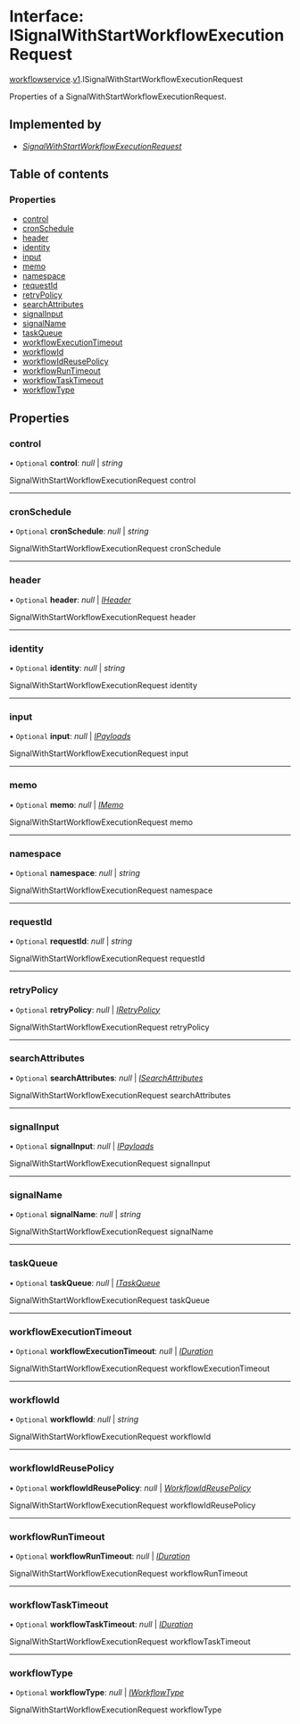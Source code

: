 # Interface: ISignalWithStartWorkflowExecutionRequest

[workflowservice](../modules/proto.temporal.api.workflowservice.md).[v1](../modules/proto.temporal.api.workflowservice.v1.md).ISignalWithStartWorkflowExecutionRequest

Properties of a SignalWithStartWorkflowExecutionRequest.

## Implemented by

* [*SignalWithStartWorkflowExecutionRequest*](../classes/proto.temporal.api.workflowservice.v1.signalwithstartworkflowexecutionrequest.md)

## Table of contents

### Properties

- [control](proto.temporal.api.workflowservice.v1.isignalwithstartworkflowexecutionrequest.md#control)
- [cronSchedule](proto.temporal.api.workflowservice.v1.isignalwithstartworkflowexecutionrequest.md#cronschedule)
- [header](proto.temporal.api.workflowservice.v1.isignalwithstartworkflowexecutionrequest.md#header)
- [identity](proto.temporal.api.workflowservice.v1.isignalwithstartworkflowexecutionrequest.md#identity)
- [input](proto.temporal.api.workflowservice.v1.isignalwithstartworkflowexecutionrequest.md#input)
- [memo](proto.temporal.api.workflowservice.v1.isignalwithstartworkflowexecutionrequest.md#memo)
- [namespace](proto.temporal.api.workflowservice.v1.isignalwithstartworkflowexecutionrequest.md#namespace)
- [requestId](proto.temporal.api.workflowservice.v1.isignalwithstartworkflowexecutionrequest.md#requestid)
- [retryPolicy](proto.temporal.api.workflowservice.v1.isignalwithstartworkflowexecutionrequest.md#retrypolicy)
- [searchAttributes](proto.temporal.api.workflowservice.v1.isignalwithstartworkflowexecutionrequest.md#searchattributes)
- [signalInput](proto.temporal.api.workflowservice.v1.isignalwithstartworkflowexecutionrequest.md#signalinput)
- [signalName](proto.temporal.api.workflowservice.v1.isignalwithstartworkflowexecutionrequest.md#signalname)
- [taskQueue](proto.temporal.api.workflowservice.v1.isignalwithstartworkflowexecutionrequest.md#taskqueue)
- [workflowExecutionTimeout](proto.temporal.api.workflowservice.v1.isignalwithstartworkflowexecutionrequest.md#workflowexecutiontimeout)
- [workflowId](proto.temporal.api.workflowservice.v1.isignalwithstartworkflowexecutionrequest.md#workflowid)
- [workflowIdReusePolicy](proto.temporal.api.workflowservice.v1.isignalwithstartworkflowexecutionrequest.md#workflowidreusepolicy)
- [workflowRunTimeout](proto.temporal.api.workflowservice.v1.isignalwithstartworkflowexecutionrequest.md#workflowruntimeout)
- [workflowTaskTimeout](proto.temporal.api.workflowservice.v1.isignalwithstartworkflowexecutionrequest.md#workflowtasktimeout)
- [workflowType](proto.temporal.api.workflowservice.v1.isignalwithstartworkflowexecutionrequest.md#workflowtype)

## Properties

### control

• `Optional` **control**: *null* \| *string*

SignalWithStartWorkflowExecutionRequest control

___

### cronSchedule

• `Optional` **cronSchedule**: *null* \| *string*

SignalWithStartWorkflowExecutionRequest cronSchedule

___

### header

• `Optional` **header**: *null* \| [*IHeader*](proto.temporal.api.common.v1.iheader.md)

SignalWithStartWorkflowExecutionRequest header

___

### identity

• `Optional` **identity**: *null* \| *string*

SignalWithStartWorkflowExecutionRequest identity

___

### input

• `Optional` **input**: *null* \| [*IPayloads*](proto.temporal.api.common.v1.ipayloads.md)

SignalWithStartWorkflowExecutionRequest input

___

### memo

• `Optional` **memo**: *null* \| [*IMemo*](proto.temporal.api.common.v1.imemo.md)

SignalWithStartWorkflowExecutionRequest memo

___

### namespace

• `Optional` **namespace**: *null* \| *string*

SignalWithStartWorkflowExecutionRequest namespace

___

### requestId

• `Optional` **requestId**: *null* \| *string*

SignalWithStartWorkflowExecutionRequest requestId

___

### retryPolicy

• `Optional` **retryPolicy**: *null* \| [*IRetryPolicy*](proto.temporal.api.common.v1.iretrypolicy.md)

SignalWithStartWorkflowExecutionRequest retryPolicy

___

### searchAttributes

• `Optional` **searchAttributes**: *null* \| [*ISearchAttributes*](proto.temporal.api.common.v1.isearchattributes.md)

SignalWithStartWorkflowExecutionRequest searchAttributes

___

### signalInput

• `Optional` **signalInput**: *null* \| [*IPayloads*](proto.temporal.api.common.v1.ipayloads.md)

SignalWithStartWorkflowExecutionRequest signalInput

___

### signalName

• `Optional` **signalName**: *null* \| *string*

SignalWithStartWorkflowExecutionRequest signalName

___

### taskQueue

• `Optional` **taskQueue**: *null* \| [*ITaskQueue*](proto.temporal.api.taskqueue.v1.itaskqueue.md)

SignalWithStartWorkflowExecutionRequest taskQueue

___

### workflowExecutionTimeout

• `Optional` **workflowExecutionTimeout**: *null* \| [*IDuration*](proto.google.protobuf.iduration.md)

SignalWithStartWorkflowExecutionRequest workflowExecutionTimeout

___

### workflowId

• `Optional` **workflowId**: *null* \| *string*

SignalWithStartWorkflowExecutionRequest workflowId

___

### workflowIdReusePolicy

• `Optional` **workflowIdReusePolicy**: *null* \| [*WorkflowIdReusePolicy*](../enums/proto.temporal.api.enums.v1.workflowidreusepolicy.md)

SignalWithStartWorkflowExecutionRequest workflowIdReusePolicy

___

### workflowRunTimeout

• `Optional` **workflowRunTimeout**: *null* \| [*IDuration*](proto.google.protobuf.iduration.md)

SignalWithStartWorkflowExecutionRequest workflowRunTimeout

___

### workflowTaskTimeout

• `Optional` **workflowTaskTimeout**: *null* \| [*IDuration*](proto.google.protobuf.iduration.md)

SignalWithStartWorkflowExecutionRequest workflowTaskTimeout

___

### workflowType

• `Optional` **workflowType**: *null* \| [*IWorkflowType*](proto.temporal.api.common.v1.iworkflowtype.md)

SignalWithStartWorkflowExecutionRequest workflowType
